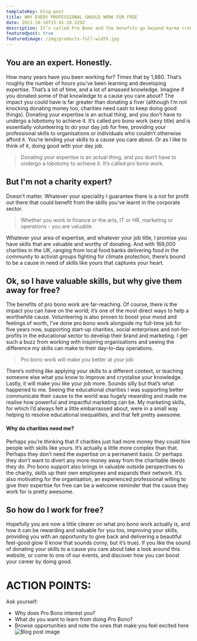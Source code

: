 ```yaml
---
templateKey: blog-post
title: WHY EVERY PROFESSIONAL SHOULD WORK FOR FREE
date: 2021-10-16T15:41:20.229Z
description: It’s called Pro Bono and the benefits go beyond karma credits
featuredpost: true
featuredimage: /img/products-full-width.jpg
---
```

## You are an expert. Honestly. 

How many years have you been working for? Times that by 1,880. That’s roughly the number of hours you’ve been learning and developing expertise. That’s a lot of time, and a lot of amassed knowledge. Imagine if you donated some of that knowledge to a cause you care about? The impact you could have is far greater than donating a fiver (although I’m not knocking donating money too, charities need cash to keep doing good things).  Donating your expertise is an actual thing, and you don’t have to undergo a lobotomy to achieve it. It’s called pro bono work (sexy title) and is essentially volunteering to do your day job for free, providing your professional skills to organisations or individuals who couldn’t otherwise afford it. You’re lending your skills to a cause you care about. Or as I like to think of it, doing good with your day job.

> Donating your expertise is an actual thing, and you don’t have to undergo a lobotomy to achieve it. It’s called pro bono work.

## But I'm not a charity expert?
Doesn't matter. Whatever your speciality I guarantee there is a not for profit out there that could benefit from the skills you've learnt in the corporate sector. 

> Whether you work in finance or the arts, IT or HR, marketing or operations - you are valuable.

Whatever your area of expertise, and whatever your job title, I promise you have skills that are valuable and worthy of donating. And with 168,000 charities in the UK, ranging from local food banks delivering food in the community to activist groups fighting for climate protection, there’s bound to be a cause in need of skills like yours that captures your heart. 

## Ok, so I have valuable skills, but why give them away for free?
The benefits of pro bono work are far-reaching. Of course, there is the impact you can have on the world; it’s one of the most direct ways to help a worthwhile cause. Volunteering is also proven to boost your mood and feelings of worth, I’ve done pro bono work alongside my full-time job for five years now, supporting start-up charities, social enterprises and not-for-profits in the educational sector to develop their brand and marketing. I get such a buzz from working with inspiring organisations and seeing the difference my skills can make to their day-to-day operations. 

> Pro bono work will make you better at your job

There’s nothing like applying your skills to a different context, or teaching someone else what you know to improve and crystalise your knowledge. Lastly, it will make you like your job more. Sounds silly but that’s what happened to me. Seeing the educational charities I was supporting better communicate their cause to the world was hugely rewarding and made me realise how powerful and impactful marketing can be.  My marketing skills, for which I’d always felt a little embarrassed about, were in a small way helping to resolve educational inequalities, and that felt pretty awesome.

#### Why do charities need me?
Perhaps you’re thinking that if charities just had more money they could hire people with skills like yours. It’s actually a little more complex than that. Perhaps they don’t need the expertise on a permanent basis. Or perhaps they don’t want to divert any more money away from the charitable deeds they do. Pro bono support also brings in valuable outside perspectives to the charity, skills up their own employees and expands their network.  It’s also motivating for the organisation, an experienced professional willing to give their expertise for free can be a welcome reminder that the cause they work for is pretty awesome.

## So how do I work for free?
Hopefully you are now a little clearer on what pro bono work actually is, and how it can be rewarding and valuable for you too, improving your skills, providing you with an opportunity to give back and delivering a beautiful feel-good glow (I know that sounds corny, but it’s true). If you like the sound of donating your skills to a cause you care about take a look around this website, or come to one of our events, and discover how you can boost your career by doing good.

# ACTION POINTS:
Ask yourself:
- Why does Pro Bono interest you? 
- What do you want to learn from doing Pro Bono?
- Browse opportunities and note the ones that make you feel excited here![Blog post image](https://user-images.githubusercontent.com/92639530/142189009-fc103c32-aef5-4bca-9ca7-6c187a28109a.png)
